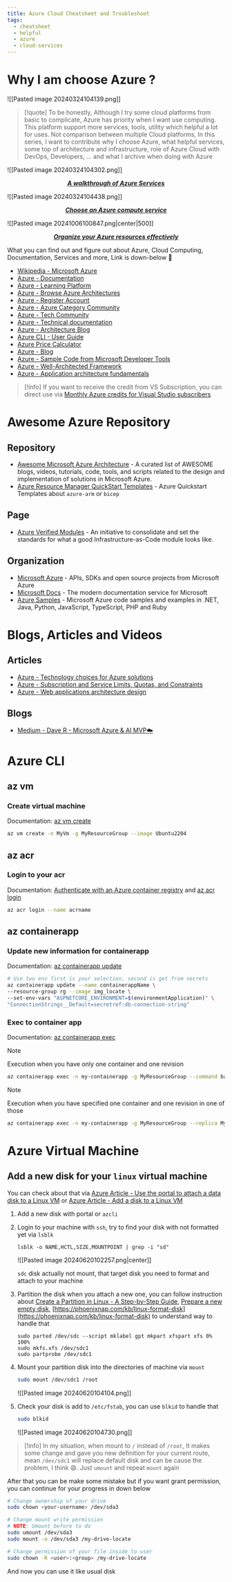 ```yaml
---
title: Azure Cloud Cheatsheet and Troubleshoot
tags:
  - cheatsheet
  - helpful
  - azure
  - cloud-services
---
```

# Why I am choose Azure ?

![[Pasted image 20240324104139.png]]
>[!quote]
>To be honestly, Although I try some cloud platforms from basic to complicate, Azure has priority when I want use computing. This platform support more services, tools, utility which helpful a lot for uses. Not comparison between multiple Cloud platforms, In this series, I want to contribute why I choose Azure, what helpful services, some top of architecture and infrastructure, role of Azure Cloud with DevOps, Developers, ... and what I archive when doing with Azure

![[Pasted image 20240324104302.png]]
<div align="center">
    <strong><em><p style="text-align: center;"><a href="https://iamguptarishi.wordpress.com/2019/03/04/a-walkthrough-of-azure-services/">A walkthrough of Azure Services</a></p></em></strong>
</div>

![[Pasted image 20240324104438.png]]
<div align="center">
    <strong><em><p style="text-align: center;"><a href="https://learn.microsoft.com/en-us/azure/architecture/guide/technology-choices/compute-decision-tree">Choose an Azure compute service</a></p></em></strong>
</div>

![[Pasted image 20241006100847.png|center|500]]

<div align="center">
	<strong><em><p style="text-align: center;"><a href="https://learn.microsoft.com/en-us/azure/cloud-adoption-framework/ready/azure-setup-guide/organize-resources">Organize your Azure resources effectively</a></p></em></strong>
</div>


What you can find out and figure out about Azure, Cloud Computing, Documentation, Services and more, Link is down-below 🤝

- [Wikipedia - Microsoft Azure](https://en.wikipedia.org/wiki/Microsoft_Azure)
- [Azure - Documentation](https://learn.microsoft.com/en-us/azure/?product=popular)
- [Azure - Learning Platform](https://learn.microsoft.com/en-us/training/azure/)
- [Azure - Browse Azure Architectures](https://learn.microsoft.com/en-us/azure/architecture/browse/)
- [Azure - Register Account](https://azure.microsoft.com/en-us/free)
- [Azure - Azure Category Community](https://techcommunity.microsoft.com/t5/azure/ct-p/Azure)
- [Azure - Tech Community](https://techcommunity.microsoft.com/)
- [Azure - Technical documentation](https://learn.microsoft.com/en-us/docs/)
- [Azure - Architecture Blog](https://techcommunity.microsoft.com/t5/azure-architecture-blog/bg-p/AzureArchitectureBlog)
- [Azure CLI - User Guide](https://learn.microsoft.com/en-us/cli/azure/reference-index?view=azure-cli-latest)
- [Azure Price Calculator](https://azure.microsoft.com/en-gb/pricing/calculator/)
- [Azure - Blog](https://azure.microsoft.com/en-us/blog/)
- [Azure - Sample Code from Microsoft Developer Tools](https://learn.microsoft.com/en-us/samples/browse/)
- [Azure - Well-Architected Framework](https://learn.microsoft.com/en-us/azure/well-architected/)
- [Azure - Application architecture fundamentals](https://learn.microsoft.com/en-us/azure/architecture/guide/)

>[!info]
>If you want to receive the credit from VS Subscription, you can direct use via [Monthly Azure credits for Visual Studio subscribers](https://azure.microsoft.com/en-us/pricing/member-offers/credit-for-visual-studio-subscribers)

# Awesome Azure Repository

## Repository

- [Awesome Microsoft Azure Architecture](https://github.com/lukemurraynz/awesome-azure-architecture) - A curated list of AWESOME blogs, videos, tutorials, code, tools, and scripts related to the design and implementation of solutions in Microsoft Azure.
- [Azure Resource Manager QuickStart Templates](https://github.com/Azure/azure-quickstart-templates) - Azure Quickstart Templates about `azure-arm` or `bicep`
## Page

- [Azure Verified Modules](https://azure.github.io/Azure-Verified-Modules/) - An initiative to consolidate and set the standards for what a good Infrastructure-as-Code module looks like.
## Organization

- [Microsoft Azure](https://github.com/Azure) - APIs, SDKs and open source projects from Microsoft Azure
- [Microsoft Docs](https://github.com/MicrosoftDocs) - The modern documentation service for Microsoft
- [Azure Samples](https://github.com/Azure-Samples) - Microsoft Azure code samples and examples in .NET, Java, Python, JavaScript, TypeScript, PHP and Ruby

# Blogs, Articles and Videos

## Articles

- [Azure - Technology choices for Azure solutions](https://learn.microsoft.com/en-us/azure/architecture/guide/technology-choices/technology-choices-overview)
- [Azure - Subscription and Service Limits, Quotas, and Constraints](https://learn.microsoft.com/en-us/azure/azure-resource-manager/management/azure-subscription-service-limits)
- [Azure - Web applications architecture design](https://learn.microsoft.com/en-us/azure/architecture/web-apps/)

## Blogs

- [Medium - Dave R - Microsoft Azure & AI MVP☁️](https://blog.azinsider.net/)

# Azure CLI

## az vm

### Create virtual machine

Documentation: [az vm create](https://learn.microsoft.com/en-us/cli/azure/vm?view=azure-cli-latest#az-vm-create)

```bash
az vm create -n MyVm -g MyResourceGroup --image Ubuntu2204
```

## az acr

### Login to your acr

Documentation: [Authenticate with an Azure container registry](https://learn.microsoft.com/en-us/azure/container-registry/container-registry-authentication?tabs=azure-cli) and [az acr login](https://learn.microsoft.com/en-us/cli/azure/acr?view=azure-cli-latest#az-acr-login)

```bash
az acr login --name acrname
```

## az containerapp

### Update new information for containerapp

Documentation: [az containerapp update](https://learn.microsoft.com/en-us/cli/azure/containerapp?view=azure-cli-latest#az-containerapp-update)

```bash
# Use two env first is your selection, second is get from secrets
az containerapp update --name containerappName \
--resource-group rg --image img_locate \
--set-env-vars "ASPNETCORE_ENVIRONMENT=$(environmentApplication)" \
"ConnectionStrings__Default=secretref:db-connection-string"
```

### Exec to container app

Documentation: [az containerapp exec](https://learn.microsoft.com/en-us/cli/azure/containerapp?view=azure-cli-latest#az-containerapp-exec)

>[!note]
>Execution when you have only one container and one revision

```bash
az containerapp exec -n my-containerapp -g MyResourceGroup --command bash
```

>[!note]
>Execution when you have specified one container and one revision in one of those

```bash
az containerapp exec -n my-containerapp -g MyResourceGroup --replica MyReplica --revision MyRevision
```

# Azure Virtual Machine

## Add a new disk for your `linux` virtual machine

You can check about that via [Azure Article - Use the portal to attach a data disk to a Linux VM](https://learn.microsoft.com/en-us/azure/virtual-machines/linux/attach-disk-portal) or [Azure Article - Add a disk to a Linux VM](https://learn.microsoft.com/en-us/azure/virtual-machines/linux/add-disk?tabs=ubuntu)

1. Add a new disk with portal or `azcli`
2. Login to your machine with `ssh`, try to find your disk with not formatted yet via `lsblk`

	```shell
	lsblk -o NAME,HCTL,SIZE,MOUNTPOINT | grep -i "sd"
	```

	![[Pasted image 20240620102257.png|center]]

	`sdc` disk actually not mount, that target disk you need to format and attach to your machine

3. Partition the disk when you attach a new one, you can follow instruction about [Create a Partition in Linux - A Step-by-Step Guide](https://www.digitalocean.com/community/tutorials/create-a-partition-in-linux), [Prepare a new empty disk](https://learn.microsoft.com/en-us/azure/virtual-machines/linux/attach-disk-portal#prepare-a-new-empty-disk),  [https://phoenixnap.com/kb/linux-format-disk](https://phoenixnap.com/kb/linux-format-disk) to understand way to handle that

	```shell
	sudo parted /dev/sdc --script mklabel gpt mkpart xfspart xfs 0% 100%
	sudo mkfs.xfs /dev/sdc1
	sudo partprobe /dev/sdc1
	```

4. Mount your partition disk into the directories of machine via `mount`

	```bash
	sudo mount /dev/sdc1 /root
	```

	![[Pasted image 20240620104104.png]]

5. Check your disk is add to `/etc/fstab`, you can use `blkid` to handle that

	```bash
	sudo blkid
	```

	![[Pasted image 20240620104730.png]]

>[!info]
>In my situation, when mount to `/` instead of `/root`, It makes some change and gave you new definition for your current route, mean `/dev/sdc1` will replace default disk and can be cause the problem, I think 😄. Just `umount` and repeat `mount` again

After that you can be make some mistake but if you want grant permission, you can continue for your progress in down below

```bash
# Change ownership of your drive
sudo chown <your-username> /dev/sda3

# Change mount write permission
# NOTE: Umount before to do
sudo umount /dev/sda3
sudo mount -o /dev/sda3 /my-drive-locate

# Change permission of your file inside to user
sudo chown -R <user>:<group> /my-drive-locate
```

And now you can use it like usual disk